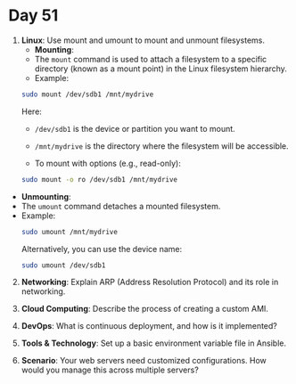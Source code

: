 # Day 51

1. **Linux**: Use mount and umount to mount and unmount filesystems.
   - **Mounting**:
    - The `mount` command is used to attach a filesystem to a specific directory (known as a mount point) in the Linux filesystem hierarchy.
    - Example:
    ```bash
    sudo mount /dev/sdb1 /mnt/mydrive
    ```
    Here:
    - `/dev/sdb1` is the device or partition you want to mount.
    - `/mnt/mydrive` is the directory where the filesystem will be accessible.

   - To mount with options (e.g., read-only):
    ```bash
    sudo mount -o ro /dev/sdb1 /mnt/mydrive
    ```

  - **Unmounting**:
   - The `umount` command detaches a mounted filesystem.
   - Example:
     ```bash
     sudo umount /mnt/mydrive
     ```
     Alternatively, you can use the device name:
     ```bash
     sudo umount /dev/sdb1
     ```

2. **Networking**: Explain ARP (Address Resolution Protocol) and its role in networking.

3. **Cloud Computing**: Describe the process of creating a custom AMI.

4. **DevOps**: What is continuous deployment, and how is it implemented?

5. **Tools & Technology**: Set up a basic environment variable file in Ansible.

6. **Scenario**: Your web servers need customized configurations. How would you manage this across multiple servers?


